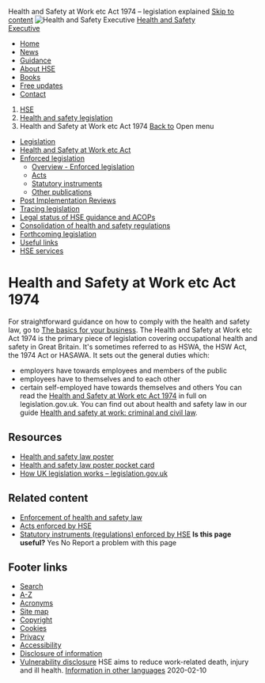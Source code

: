 
Health and Safety at Work etc Act 1974 – legislation explained
[Skip to content](#contentContainer)
![Health and Safety Executive](../assets/v4-images/website/print/print-logo.jpg)
[Health and Safety  
Executive](../index.htm)
* [Home](../index.htm)
* [News](../news/index.htm)
* [Guidance](../guidance/index.htm)
* [About HSE](../aboutus/index.htm)
* [Books](https://books.hse.gov.uk/)
* [Free
 updates](../news/subscribe/index.htm)
* [Contact](../contact/index.htm)
1. [HSE](../index.htm)
2. [Health and safety legislation](index.htm)
3. Health and Safety at Work etc Act 1974
[Back to](index.htm)
Open menu
* [Legislation](index.htm)
* [Health and Safety at Work etc Act](hswa.htm)
* [Enforced legislation](#)
	+ [Overview - Enforced legislation](enforced.htm)
	+ [Acts](acts.htm)
	+ [Statutory instruments](statinstruments.htm)
	+ [Other publications](legalpublications.htm)
* [Post Implementation Reviews](pir.htm)
* [Tracing legislation](trace.htm)
* [Legal status of HSE guidance and ACOPs](legal-status.htm)
* [Consolidation of health and safety regulations](consolidation-of-regulations.htm)
* [Forthcoming legislation](forthcoming.htm)
* [Useful links](links.htm)
* [HSE services](services.htm)
 
# Health and Safety at Work etc Act 1974
For straightforward guidance on how to comply with the health and safety law, go to [The basics for your business](../simple-health-safety/index.htm).
The Health and Safety at Work etc Act 1974 is the primary piece of legislation covering occupational health and safety in Great Britain. It's sometimes referred to as HSWA, the HSW Act, the 1974 Act or HASAWA.
 It sets out the general duties which: 
* employers have towards employees and members of the public
* employees have to themselves and to each other
* certain self-employed have towards themselves and others
You can read the [Health and Safety at Work etc Act 1974](http://www.legislation.gov.uk/ukpga/1974/37/contents) in full on legislation.gov.uk. 
You can find out about health and safety law in our guide [Health and safety at work: criminal and civil law](../simple-health-safety/law/health-safety-law.htm).
## Resources
* [Health and safety law poster](../pubns/books/lawposter.htm)
* [Health and safety law poster pocket card](../pubns/law.pdf)
* [How UK legislation works – legislation.gov.uk](http://www.legislation.gov.uk/understanding-legislation#Howlegislationworks)
## Related content
* [Enforcement of health and safety law](../lau/enforcement-allocation.htm)
* [Acts enforced by HSE](acts.htm)
* [Statutory instruments (regulations) enforced by HSE](statinstruments.htm)
**Is this page useful?**
Yes
No
Report a problem with this page
## Footer links
* [Search](../search/search-results.htm)
* [A-Z](../a-z/index.htm)
* [Acronyms](../acronym/index.htm)
* [Site map](../about/site_map/index.htm)
* [Copyright](../copyright.htm)
* [Cookies](../cookies.htm)
* [Privacy](../privacy.htm)
* [Accessibility](../accessibility.htm)
* [Disclosure of information](../foi/index.htm)
* [Vulnerability disclosure](../report-vulnerability.htm)
HSE aims to reduce work-related death, injury and ill health.
[Information in other languages](../languages/index.htm)
2020-02-10
